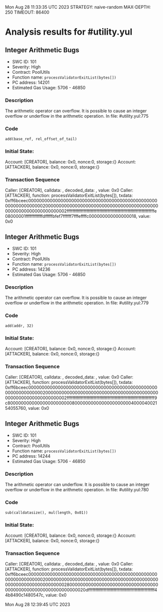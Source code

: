 Mon Aug 28 11:33:35 UTC 2023
STRATEGY: naive-random
MAX-DEPTH: 250
TIMEOUT: 86400
# Analysis results for #utility.yul

## Integer Arithmetic Bugs
- SWC ID: 101
- Severity: High
- Contract: PoolUtils
- Function name: `processValidatorExitList(bytes[])`
- PC address: 14201
- Estimated Gas Usage: 5706 - 46850

### Description

The arithmetic operator can overflow.
It is possible to cause an integer overflow or underflow in the arithmetic operation.
In file: #utility.yul:775

### Code

```
add(base_ref, rel_offset_of_tail)
```

### Initial State:

Account: [CREATOR], balance: 0x0, nonce:0, storage:{}
Account: [ATTACKER], balance: 0x0, nonce:0, storage:{}

### Transaction Sequence

Caller: [CREATOR], calldata: , decoded_data: , value: 0x0
Caller: [ATTACKER], function: processValidatorExitList(bytes[]), txdata: 0xff6bceec00000000000000000000000000000000000000000000000000000000000000200000000000000000000000000000000000000000000000000000000000000002ffffffffffffffffffffffffffffffffffffffffffffffffffffffffffffffe08000001ffffffffffffdfffffbfef7ffffff7fffeffffc000000000000000018, value: 0x0


## Integer Arithmetic Bugs
- SWC ID: 101
- Severity: High
- Contract: PoolUtils
- Function name: `processValidatorExitList(bytes[])`
- PC address: 14236
- Estimated Gas Usage: 5706 - 46850

### Description

The arithmetic operator can overflow.
It is possible to cause an integer overflow or underflow in the arithmetic operation.
In file: #utility.yul:779

### Code

```
add(addr, 32)
```

### Initial State:

Account: [CREATOR], balance: 0x0, nonce:0, storage:{}
Account: [ATTACKER], balance: 0x0, nonce:0, storage:{}

### Transaction Sequence

Caller: [CREATOR], calldata: , decoded_data: , value: 0x0
Caller: [ATTACKER], function: processValidatorExitList(bytes[]), txdata: 0xff6bceec00000000000000000000000000000000000000000000000000000000000000200000000000000000000000000000000000000000000000000000000000000002ffffffffffffffffffffffffffffffffffffffffffffffffffffffffffffff9c8000000000000000000000008000000000000000000000400004002154055760, value: 0x0


## Integer Arithmetic Bugs
- SWC ID: 101
- Severity: High
- Contract: PoolUtils
- Function name: `processValidatorExitList(bytes[])`
- PC address: 14244
- Estimated Gas Usage: 5706 - 46850

### Description

The arithmetic operator can underflow.
It is possible to cause an integer overflow or underflow in the arithmetic operation.
In file: #utility.yul:780

### Code

```
sub(calldatasize(), mul(length, 0x01))
```

### Initial State:

Account: [CREATOR], balance: 0x0, nonce:0, storage:{}
Account: [ATTACKER], balance: 0x0, nonce:0, storage:{}

### Transaction Sequence

Caller: [CREATOR], calldata: , decoded_data: , value: 0x0
Caller: [ATTACKER], function: processValidatorExitList(bytes[]), txdata: 0xff6bceec000000000000000000000000000000000000000000000000000000000000002000000000000000000000000000000000000000000000000000000000000000028000000000000000000000000000000000000000000000000000000000000020dfffffffffffffffffffffffffffffffffffffffffffffff44b8490c1480547c, value: 0x0


Mon Aug 28 12:39:45 UTC 2023
